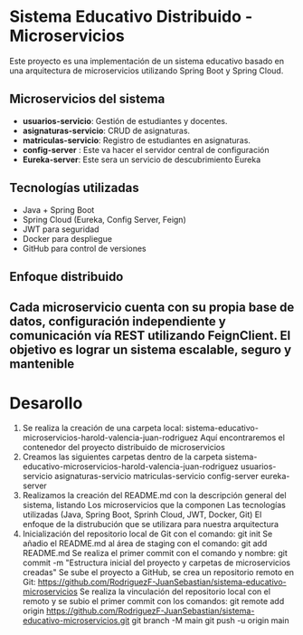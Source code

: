 # Sistema Educativo Distribuido - Microservicios

Este proyecto es una implementación de un sistema educativo basado en una arquitectura de microservicios utilizando Spring Boot y Spring Cloud.

## Microservicios del sistema

- **usuarios-servicio**: Gestión de estudiantes y docentes.
- **asignaturas-servicio**: CRUD de asignaturas.
- **matriculas-servicio**: Registro de estudiantes en asignaturas.
- **config-server** : Este va hacer el servidor central de configuración
- **Eureka-server**: Este sera un servicio de descubrimiento Eureka

## Tecnologías utilizadas

- Java + Spring Boot
- Spring Cloud (Eureka, Config Server, Feign)
- JWT para seguridad
- Docker para despliegue
- GitHub para control de versiones

## Enfoque distribuido

Cada microservicio cuenta con su propia base de datos, configuración independiente y comunicación vía REST utilizando FeignClient. El objetivo es lograr un sistema escalable, seguro y
mantenible
---

# Desarollo

1. Se realiza la creación de una carpeta local: sistema-educativo-microservicios-harold-valencia-juan-rodriguez
   Aquí encontraremos el contenedor del proyecto distribuido de microservicios
2. Creamos las siguientes carpetas dentro de la carpeta sistema-educativo-microservicios-harold-valencia-juan-rodriguez
   usuarios-servicio
   asignaturas-servicio
   matriculas-servicio
   config-server 
   eureka-server 
3. Realizamos la creación del README.md con la descripción general del sistema, listando
   Los microservicios que la componen
   Las tecnologías utilizadas (Java, Spring Boot, Sprinh Cloud, JWT, Docker, Git)
   El enfoque de la distrubución que se utilizara para nuestra arquitectura
4. Inicialización del repositorio local de Git con el comando: git init
   Se añadio el README.md al área de staging con el comando: git add README.md
   Se realiza el primer commit con el comando y nombre: git commit -m "Estructura inicial del proyecto y carpetas de microservicios creadas"
   Se sube el proyecto a GitHub, se crea un repositorio remoto en Git: https://github.com/RodriguezF-JuanSebastian/sistema-educativo-microservicios
   Se realiza la vinculación del repositorio local con el remoto y se subio el primer commit con los comandos:
   git remote add origin https://github.com/RodriguezF-JuanSebastian/sistema-educativo-microservicios.git
   git branch -M main
   git push -u origin main
